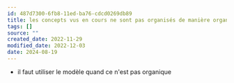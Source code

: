 ```yaml
---
id: 487d7300-6fb8-11ed-ba76-cdcd0269db89
title: les concepts vus en cours ne sont pas organisés de manière organique parce qu'il y a une pression
tags: []
source: ""
created_date: 2022-11-29
modified_date: 2022-12-03
date: 2024-08-19
---
```

- il faut utiliser le modèle quand ce n'est pas organique